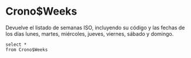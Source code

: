 ﻿---
SidebarGroup: Tiempo
---

# Crono$Weeks

Devuelve el listado de semanas ISO, incluyendo su código y las fechas de los días lunes, martes, miércoles, jueves, viernes, sábado y domingo.

```
select *
from Crono$Weeks
```